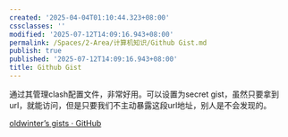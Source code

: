 ```yaml
---
created: '2025-04-04T01:10:44.323+08:00'
cssclasses: ''
modified: '2025-07-12T14:09:16.943+08:00'
permalink: /Spaces/2-Area/计算机知识/Github Gist.md
publish: true
published: '2025-07-12T14:09:16.943+08:00'
title: Github Gist
---
```

通过其管理clash配置文件，非常好用。可以设置为secret gist，虽然只要拿到url，就能访问，但是只要我们不主动暴露这段url地址，别人是不会发现的。

[oldwinter’s gists · GitHub](https://gist.github.com/oldwinter)